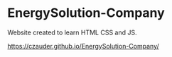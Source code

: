 <h1>EnergySolution-Company</h1>
Website created to learn HTML CSS and JS. 


https://czauder.github.io/EnergySolution-Company/
